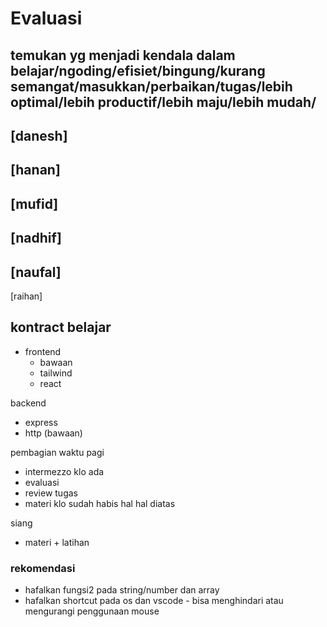 # Evaluasi


## temukan yg menjadi kendala dalam belajar/ngoding/efisiet/bingung/kurang semangat/masukkan/perbaikan/tugas/lebih optimal/lebih productif/lebih maju/lebih mudah/
[danesh]
- 
[hanan]
- 
[mufid]
- 
[nadhif]
- 
[naufal]
- 
[raihan]

## kontract belajar
- frontend
  - bawaan
  - tailwind
  - react

backend
- express
- http (bawaan)

pembagian waktu
pagi
- intermezzo klo ada
- evaluasi
- review tugas
- materi klo sudah habis hal hal diatas

siang
- materi + latihan
 

###  rekomendasi
- hafalkan fungsi2 pada string/number dan array
- hafalkan shortcut pada os dan vscode - bisa menghindari atau mengurangi penggunaan mouse



  
